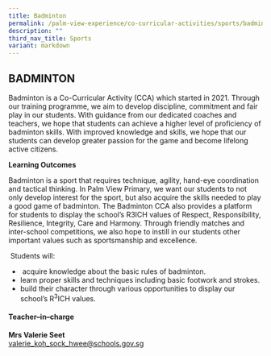 ```yaml
---
title: Badminton
permalink: /palm-view-experience/co-curricular-activities/sports/badminton/
description: ""
third_nav_title: Sports
variant: markdown
---
```

## BADMINTON

Badminton is a Co-Curricular Activity (CCA) which started in 2021. Through our training programme, we aim to develop discipline, commitment and fair play in our students. With guidance from our dedicated coaches and teachers, we hope that students can achieve a higher level of proficiency of badminton skills. With improved knowledge and skills, we hope that our students can develop greater passion for the game and&nbsp;become lifelong active&nbsp;citizens.  

**Learning Outcomes**

Badminton is a sport that requires technique, agility, hand-eye coordination and tactical thinking. In Palm View Primary, we want our students to not only develop interest for the sport, but also acquire the skills needed to play a good game of badminton. The Badminton CCA also provides a platform for students to display the school’s R3ICH values of Respect, Responsibility, Resilience, Integrity, Care and Harmony. Through friendly matches and inter-school competitions, we also hope to instill in our students other important values such as sportsmanship and excellence.

&nbsp;Students will:

* &nbsp;acquire knowledge about the basic rules of badminton.
* learn proper skills and techniques including basic footwork and strokes.
* build their character through various opportunities to display our school’s R<sup>3</sup>ICH values.


#### Teacher–in–charge
**Mrs Valerie Seet** <br>
[valerie\_koh\_sock\_hwee@schools.gov.sg](mailto:[valerie\_koh\_sock\_hwee@schools.gov.sg)